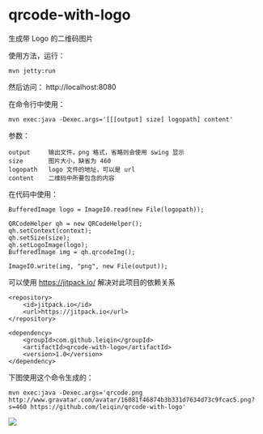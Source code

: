 qrcode-with-logo
===============

生成带 Logo 的二维码图片

使用方法，运行：

	mvn jetty:run

然后访问： http://localhost:8080

在命令行中使用：

	mvn exec:java -Dexec.args='[[[output] size] logopath] content'

参数：

	output     输出文件，png 格式，省略则会使用 swing 显示
	size       图片大小，缺省为 460
	logopath   logo 文件的地址，可以是 url
	content    二维码中所要包含的内容

在代码中使用：

	BufferedImage logo = ImageIO.read(new File(logopath));

	QRCodeHelper qh = new QRCodeHelper();
	qh.setContext(context);
	qh.setSize(size);
	qh.setLogoImage(logo);
	BufferedImage img = qh.qrcodeImg();

	ImageIO.write(img, "png", new File(output));

可以使用 https://jitpack.io/ 解决对此项目的依赖关系

	<repository>
	    <id>jitpack.io</id>
	    <url>https://jitpack.io</url>
	</repository>

	<dependency>
	    <groupId>com.github.leiqin</groupId>
	    <artifactId>qrcode-with-logo</artifactId>
	    <version>1.0</version>
	</dependency>

下图使用这个命令生成的：
	
	mvn exec:java -Dexec.args='qrcode.png http://www.gravatar.com/avatar/16081f46874b3b331d7634d73c9fcac5.png?s=460 https://github.com/leiqin/qrcode-with-logo'

<img src="http://blog.leiqin.name/qrcode-with-logo/images/qrcode.png?version=20140806"/>
